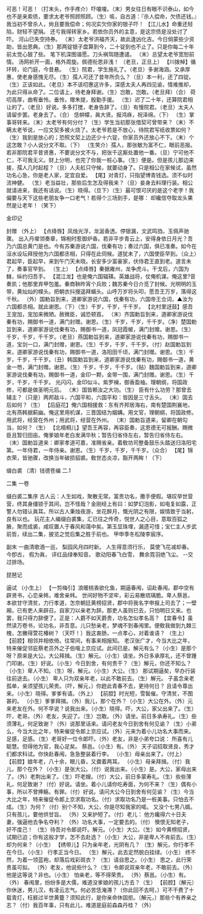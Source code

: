 <!-- { "loadSidebar": true } -->
可恶！可恶！（打末头，作手疼介）吓嗄嗄。（末）男女往日有眼不识泰山，如今也不是来索债，要求太老爷照顾照顾。（生）咳，自古道：『杀人偿命，欠债还钱。』我当初不曾杀人，尙且要我偿命；何况实欠你家的银子吓！
【江儿水】命重还轻陷，财轻不望捐。
还亏我得转家乡。若依你员外的主意，是这宗债是没处讨了吓。
河山已失空持券。
（末）太老爷洪福齐天，故此逢凶化吉。今日倘蒙些少资助，皆出恩典。（生）那两锭银子盘算到今，二十锭到也不止了。只是你每二十年前太觉心狠了些。
笔下机深图谐愿。刀头祸驾随遭谴。
（末）总望太老爷宽恕前情。
汤网祈开一面，格外周旋。佩德衔恩非浅！
（老旦，正旦上）
【川拨棹】循环转，论门庭，今昔悬。
（生）院君，学生施礼了。（老旦）多谢海涵。又承厚惠，使老身感愧无尽。（生）孺人可还了昔年所负么？（旦）本一利，还了四锭。（生）正该如此。（老旦）本不该叨惠这许多，深感太夫人再四见谕，情难推却，为此只得从命了。二位请上，待老身拜谢。（生）岂敢，岂敢。（老旦拜）（合）
荷叨高厚，曲宥垂怜。垂怜，赠朱提，殷勤手援。
（生）迟了二十年，还算院君相让的了。（老旦）好说。多多打搅，老身告辞了。（旦）有慢院君。（老旦）太夫人请留步罢。老身去了。（合）
恁帲幪，眞大贤。报鸿庥，祝泽绵。（下）
（生）掌事哥转来。（末）太老爷有何分付？（生）学生当初那张借契可曾带来？（末）不瞒太老爷说，一应文契多被火烧了。太老爷若是不放心，待院君写纸收票如何？（生）我到是放心的；恐照文契上边还少十六锭，你家员外还放心不下。（末）个这怎敢？小人说分文不取。（下）
（生笑介）孺人，那张敏为富不仁，眼前恶报。若非那院君平昔贤惠，不要说分文不与，把张千这厮处置他一番。（旦）宁可他不仁，不可我无义。财上分明，也完了你我一桩心事。（生）便是。但是孩儿那边来接，孺人几时起程？（旦）人夫舡只守候，就要动身了。只是相公在家候试，虽然功名心急，你是老人家，定宜自爱。
【尾】对青灯，只指望博青钱选。须不似时流神健。
（生）老当益壮，那些后生怎及得我来？（旦）妾身去料理行装。相公就请进来，我还有话说。（生）晓得。（旦下）（生）最可恨可厌的是这个老字！我偏要与天下这些老朋友争一口老气！若得个三场到手，是哪：
却纔信夺取龙头果然是让老年！（笑下）
 
金印记
 
封赠
（外上）
【点绛唇】凤烛光浮，龙涎香透。停银漏，文武鸣驺，玉佩声驰骤。
出入丹墀领奏章，锦袍时惹御炉香。若非平步青云上，安得身依日月光？吾乃六国总黄门是也。今有苏秦游说六国，伐秦有功；奏过六国，俱已准奏。如今在洹水设坛拜授他为六国都丞相，只得在此伺候。道犹未了，六国使臣早到。（众上）君起早，臣起早，来到午门天未晓。长安多少富豪家，伏侍君王直到老。道言未了，奏事官早到。
（生上）
【点绛唇】秦据雍州，龙争虎斗。干戈后，六国为雠，纵约归吾手。
【混江龙】也是俺六国辐辏。英雄战将，仗俺机谋。俺这里?音奏凯；他那里弃甲包羞。秦商鞅昨宵个兵败；魏苏秦今日介觅了封候。光明明的玉带，黄灿灿的幞头。把朝衣抖搜遥拜螭头。山呼万岁将头叩，愿吾王万岁，落得这千秋。
（外）国勅旨到来，道卿家游说六国，伐秦有功，六国帝王佥词，▲汝为六国都丞相。就此谢恩。（下）（生）千岁，千岁，千千岁。
【北村里迓鼓】感吾王宠加，宠加来微陋。赦微臣，诚恐顿首。
（末）齐国勅旨到来，道卿家游说伐秦有功，赐御书一道，满门封赠。谢恩。（生）千岁，千岁，千千岁。（净）楚国勅旨到来，道卿家游说伐秦有功，赐御书一道，凤冠霞帔，满门封赠。谢恩。（生）千岁，千岁，千千岁。（老旦）燕国勅旨到来，道卿家游说伐秦有功，赐御书一道，宝剑一口，满门封赠，谢恩。（生）千岁，千岁，千千岁。（付）赵国勅旨到来，道卿家游说伐秦有功，赐御书一道，洛阳田千顷，满门封赠。谢恩。（生）千岁，千岁，千千岁。（丑）韩国勅旨到来，道卿家游说伐秦有功，赐御书一道，黄金一笏，满门封赠。谢恩。（生）千岁，千岁，千千岁。（贴）魏国勅旨到来，道卿家游说伐秦有功，赐御书一道，金印一颗，金带一围，满门封赠。谢恩。（生）千岁，千岁，千千岁。
光闪闪，金印似斗。紫罗襕，御香盈袖。理朝纲，将国政修，可都是做圣明元后。
（末）国皆赖汝之大功。（生）
臣有什么功劳？那曾去辅主？〔只是〕两邦敌斗，六国平和，六国平和：皆因是三寸舌头。
（末）国去后如何？（生）
【后庭花】俺六国相援救：东有齐邦居海右，南有楚国荆襄地，北有燕韩据蓟幽。俺这里用机谋，三晋国结为姻媾。用文官，理朝纲，将国政修。用武将，经营在外州；用武将，经营在外州。
（末）国勅旨道来，留卿在朝勾当，如何？（生）
【北梧桐儿】望吾王再容，再容臣奏，这恩德无可报酬。赐微臣且暂归田亩。俺爹娘年老白发满华秋；暂告归省侍左右，暂告归省侍左右。
（末）国勅旨道来：卿家孝道可嘉，准赐省亲。着敎坊司整备鼓乐头踏送归洛阳宅第。一年侍君，一年侍亲。谢恩。（生）千岁，千岁，千千岁。（众合）
【尾】锦衣荣，皆驰骤，改换当年破损貂裘。敎世态炎凉，豁开两眸！（下）

缀白裘 〔清〕钱德苍编 二.1
 
 
二集 
一卷
 
缀白裘二集序
古人云：人生如戏，聚散无常。富贵功名，撒手便假。堪叹举世营营，终其身缰锁于其间，岂不怪哉？金刚经上有曰：如梦幻泡影，如电复如露，正警人勿错认眞耳。所以古人秉烛夜游，坐花醉月，慨光阴之有限，娱情致于当躬，良有以也。
玩花主人编缀白裘集，汇已往之传奇，悦世人之心目，意取百狐之腋，聚而成裘，咸叹置人于春风和蔼中矣。第玉显珠埋，漏遗可惜；宝仁主人步武前哲，续出二集，披览之觉后集之胜于前也。
甲申季冬松陵李宸序。
 
副末
一曲清歌酒一巡，
梨园风月四时新。
人生得意须行乐，
莫使飞花减却春。
今卽古，
假为眞，
评红品绿奉知音。
歌动阳春飞白雪，
舞余霓羽绝飞尘。
--交过排场。
 
琵琶记
 
逼试
（小生上）
【一剪梅引】浪暖桃香欲化鱼，期逼春闱，诏赴春闱。郡中空有辟贤书，心恋亲帏，难舍亲帏。
世间好物不坚牢，彩云易散琉璃脆。卑人蔡邕，本欲甘守清贫，力行孝道，怎奈朝廷黄榜招贤，郡中将我名字申报上司去了；一壁厢，已有吏人来辟召。自家刀以亲老为辞。那吏人虽则已去，只怕明日又来。也罢，我只得力辞便了。正是：人爵不如天爵贵，功名怎似孝名高？
【宜春令】虽然读万卷书，论功名，非吾意。儿只愁亲老，梦魂不到春闱里。便敎我做到九棘三槐，怎撇得萱花椿树？〔天吓！〕我这衷肠，一点孝心，对着谁语？
（生上）
【前腔】相邻并相依倚。往常间，有事来相报知。
老汉张广才，今当大比之年，特来催促邻庇蔡老员外之子伯喈上京应试。此间已是。解元有么？（小生）是那个呀？原来是大公。大公拜揖。（生）解元。（小生）请坐。外日多承厚礼，还不曾踵门叩谢。（生）好说。（小生）今日到舍，有何贵干？（生）解元，你还不知么？（小生）卑人不知。（生）呀，解元。（小生）大公。（生）
那试期逼矣，早办行装往前途去。（小生）
卑人只为双亲年老，以此不敢前去。（生）解元。
子虽念亲老孤单，亲须望孩儿荣贵。〔吓，解元，〕你趂此青春不去，更待何日？
且请令尊出来。（小生）晓得。爹爹有请。（外上）
【前腔】时光短，雪鬓催。守清贫，不图甚的。
（小生）爹爹拜揖。（外）我儿，那个在外？（小生）大公在外。（外）元来老友在外。何不早说？说我出来。（小生）晓得。吓，大公，家父出来了。（生）吓，老哥。（外）老友，失迎了。（生）岂敢。（外）请坐。前日多承寿礼。（生）些须薄礼，何足致谢？（外）说那里话来。请问老友今日到舍有何见谕？（生）小弟么，今当大比之年，特来催促令郞上京应试。（外）元来为着小儿功名大事而来。足感，足感。（生）老哥好一位令郞吓。（外）老友，非是小弟夸口说：
所喜有儿聪慧。但得他为官，我心足矣。
蔡邕。（小生）有。（外）
天子诏招取贤良，秀才们都求科试。你快赴春闱，急急整装着行李。
（小生）母亲出来了。（付上）
【前腔】娘年老，八十余，眼儿昏，又聋着两耳。
（小生）母亲拜揖。（付）我儿，那个在外？（小生）是张大公。（付）说我出来。（小生）是。大公，家母出来了。（外）老荆出来了。（生）吓老嫂。（付）大公，前日多蒙寿礼。（生）些些薄礼，何足致谢？（付）好说。请坐。着小儿请你吃寿面，为何不来？（生）偶有小事，所以不曾捧觞。有罪。（付）好说。请问大公今日到舍有何见谕？（生）今当大比之年，特来催促令郞上京求取功名。（付）求取功名乃是一桩美事。只怕去不成。（生）为何？（付）别个不知，大公，你是尽知我家的喏。
又没个七男八婿。只有孩儿，要他供甘旨。
（外）又来护短了。（付）老儿：
他方纔得六十日夫妻，强逼他去争名夺利？
（外）功名大事，一定要去的。（付）
懊恨无知老子，好不度己！
（生）待吾对令郞说吓。解元。（小生）大公。（生）如今黄榜招贤，试期已迫；你有这般才学，怎不去赴选？（小生）大公，非是卑人不肯前去。（生）却为何来？（小生）
【绣带儿】只为亲年老，光阴有几？
（生）解元，你行孝不在今日。（小生）
行孝正当今日。
（生）解元，此去定然脱白挂绿。（小生）
终不然，为着一领蓝袍，却落后戏彩斑衣？
（生）请自思之。（小生）
思之，此行荣贵虽可拟。
（外）老友，他说些什么？（生）令郞说双亲年老，不敢前去。（外）他是这等说？非也。（小生）
怕亲老，等不得荣贵。
（外）蔡邕。（小生）有。（外）
春闱里，纷纷多是大儒，难道没爹娘的孩儿方去？（生）
【前腔】〔解元〕你休迷，男儿汉，有凌云志气。何必苦恁淹滞？〔你此回不去呵，〕可不干费了十载青灯，枉捱过半世黄虀？须知此行，是你亲命休固拒。〔解元，〕那些个有养亲之志？（付）我百年事，只有此儿，难道是庭前森森丹桂？（外）
